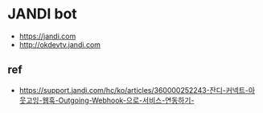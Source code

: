 # JANDI bot
* https://jandi.com
* http://okdevtv.jandi.com

## ref
* https://support.jandi.com/hc/ko/articles/360000252243-잔디-커넥트-아웃고잉-웹훅-Outgoing-Webhook-으로-서비스-연동하기-
